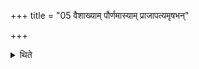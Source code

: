 +++
title = "05 वैशाख्याम् पौर्णमास्याम् प्राजापत्यमृषभन्"

+++

<details><summary>थिते</summary>

वैशाख्यां पौर्णमास्यां प्राजापत्यमृषभं तूपरं सर्वरूपं सर्वेभ्यः कामेभ्य आलभते ५
</details>
